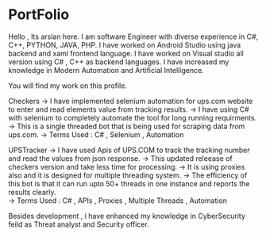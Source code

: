 # PortFolio
Hello , Its arslan here.
I am software Engineer with diverse experience in C#, C++, PYTHON, JAVA, PHP.
I have worked on Android Studio using java backend and xaml frontend language.
I have worked on Visual studio all version using C# , C++ as backend languages.
I have increased my knowledge in Modern Automation and Artificial Intelligence.

You will find my work on this profile.

Checkers -> I have implemented selenium automation for ups.com website to enter and read elements value from tracking results.
         -> I have using C# with selenium to completely automate the tool for long running requirments.
         -> This is a single threaded bot that is being used for scraping data from ups.com.
         -> Terms Used : C# , Selenium , Automation

UPSTracker -> I have used Apis of UPS.COM to track the tracking number and read the values from json response.
           -> This updated releease of checkers version and take less time for processing.
           -> It is using proxies also and it is designed for multiple threading system.
           -> The efficiency of this bot is that it can run upto 50+ threads in one instance and reports the results clearly.         
           -> Terms Used : C# , APIs , Proxies , Multiple Threads , Automation 

Besides development , i have enhanced my knowledge in CyberSecurity feild as Threat analyst and Security officer.
